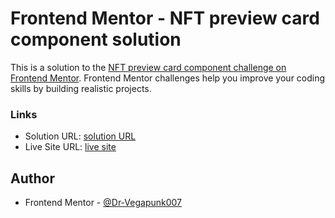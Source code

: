 # Frontend Mentor - NFT preview card component solution

This is a solution to the [NFT preview card component challenge on Frontend Mentor](https://www.frontendmentor.io/challenges/nft-preview-card-component-SbdUL_w0U). Frontend Mentor challenges help you improve your coding skills by building realistic projects.

### Links

- Solution URL: [solution URL](https://www.frontendmentor.io/solutions/nft-preview-card-component-challenge-0EO3k-ViT6)
- Live Site URL: [live site](https://dr-vegapunk007.github.io/NFT-preview-card/)

## Author

- Frontend Mentor - [@Dr-Vegapunk007](https://www.frontendmentor.io/profile/Dr-Vegapunk007)
